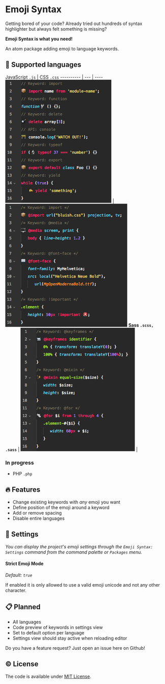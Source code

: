 # Emoji Syntax

Getting bored of your code? Already tried out hundreds of syntax highlighter but always felt something is missing?

**Emoji Syntax is what you need!**

An atom package adding emoji to language keywords.

## :microphone: Supported languages

JavaScript `.js` | CSS `.css`
---------- | --- | ----
<img src='resources/javascript-preview.png'> | <img src='resources/css-preview.png'>
**Sass `.scss, .sass`** |
<img src='resources/scss-preview.png'> |

### In progress
- PHP `.php`

## :fire: Features

- Change existing keywords with *any* emoji you want
- Define position of the emoji around a keyword
- Add or remove spacing
- Disable entire languages

## :wrench: Settings

_You can display the project's emoji settings through the `Emoji Syntax: Settings` command from the command palette or `Packages` menu._

#### Strict Emoji Mode
_Default: `true`_

If enabled it is only allowed to use a valid emoji unicode and not any other character.

## :clipboard: Planned

- All languages
- Code preview of keywords in settings view
- Set to default option per language
- Settings view should stay active when reloading editor

Do you have a feature request? Just open an issue here on Github!

## :copyright: License
The code is available under [MIT License](https://github.com/morkro/atom-emoji-syntax/blob/master/LICENSE.md).
